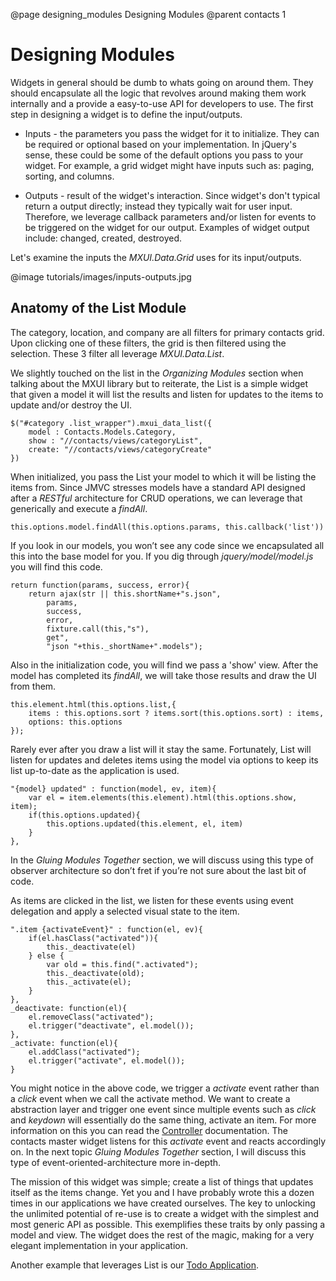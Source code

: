 @page designing_modules Designing Modules
@parent contacts 1

# Designing Modules

Widgets in general should be dumb to whats going on around them. They should encapsulate all the logic that revolves around making them work internally and a provide a easy-to-use API for developers to use.  The first step in designing a widget is to define the input/outputs.

* Inputs - the parameters you pass the widget for it to initialize.  They can be required or optional based on your implementation. In jQuery's sense, these could be some of the default options you pass to your widget.  For example, a grid widget might have inputs such as: paging, sorting, and columns.

* Outputs - result of the widget's interaction.  Since widget's don't typical return a output directly; instead they typically wait for user input.  Therefore, we leverage callback parameters and/or listen for events to be triggered on the widget for our output.  Examples of widget output include: changed, created, destroyed.

Let's examine the inputs the _MXUI.Data.Grid_ uses for its input/outputs.

@image tutorials/images/inputs-outputs.jpg

## Anatomy of the List Module

The category, location, and company are all filters for primary contacts grid.  Upon clicking one of these filters, the grid is then filtered using the selection.  These 3 filter all leverage _MXUI.Data.List_. 

We slightly touched on the list in the _Organizing Modules_ section when talking about the MXUI library but to reiterate, the List is a simple widget that given a model it will list the results and listen for updates to the items to update and/or destroy the UI. 

	$("#category .list_wrapper").mxui_data_list({
		model : Contacts.Models.Category,
		show : "//contacts/views/categoryList",
		create: "//contacts/views/categoryCreate"
	})

When initialized, you pass the List your model to which it will be listing the items from.  Since JMVC stresses models have a standard API designed after a _RESTful_ architecture for CRUD operations, we can leverage that generically and execute a _findAll_.

	this.options.model.findAll(this.options.params, this.callback('list'))

If you look in our models, you won’t see any code since we encapsulated all this into the base model for you.  If you dig through _jquery/model/model.js_ you will find this code.

	return function(params, success, error){
		return ajax(str || this.shortName+"s.json", 
			params, 
			success, 
			error, 
			fixture.call(this,"s"),
			get",
			"json "+this._shortName+".models");

Also in the initialization code, you will find we pass a 'show' view.  After the model has completed its _findAll_, we will take those results and draw the UI from them.

	this.element.html(this.options.list,{
		items : this.options.sort ? items.sort(this.options.sort) : items,
		options: this.options
	});

Rarely ever after you draw a list will it stay the same.  Fortunately, List will listen for updates and deletes items using the model via options to keep its list up-to-date as the application is used.

	"{model} updated" : function(model, ev, item){
    	var el = item.elements(this.element).html(this.options.show, item);
    	if(this.options.updated){
        	this.options.updated(this.element, el, item)
    	}
	},

In the _Gluing Modules Together_ section, we will discuss using this type of observer architecture so don’t fret if you’re not sure about the last bit of code.

As items are clicked in the list, we listen for these events using event delegation and apply a selected visual state to the item.

    ".item {activateEvent}" : function(el, ev){
		if(el.hasClass("activated")){
			this._deactivate(el)
		} else {
			var old = this.find(".activated");
			this._deactivate(old);
			this._activate(el);
		}
	},
	_deactivate: function(el){
		el.removeClass("activated");
		el.trigger("deactivate", el.model());
	},
	_activate: function(el){
		el.addClass("activated");
		el.trigger("activate", el.model());
	}
	
You might notice in the above code, we trigger a _activate_ event rather than a _click_ event when we call the activate method.  We want to create a abstraction layer and trigger one event since multiple events such as _click_ and _keydown_ will essentially do the same thing, activate an item.  For more information on this you can read the [Controller](http://edge.javascriptmvc.com/jmvc/docs.html#!mvc.controller) documentation.  The contacts master widget listens for this _activate_ event and reacts accordingly on.  In the next topic _Gluing Modules Together_ section, I will discuss this type of event-oriented-architecture more in-depth.

The mission of this widget was simple; create a list of things that updates itself as the items change.  Yet you and I have probably wrote this a dozen times in our applications we have created ourselves.  The key to unlocking the unlimited potential of re-use is to create a widget with the simplest and most generic API as possible.  This exemplifies these traits by only passing a model and view.  The widget does the rest of the magic, making for a very elegant implementation in your application.

Another example that leverages List is our [Todo Application](http://javascriptmvc.com/todo/).